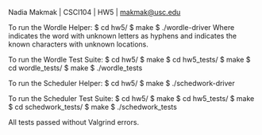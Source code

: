 Nadia Makmak | CSCI104 | HW5 | makmak@usc.edu

To run the Wordle Helper:
$ cd hw5/
$ make
$ ./wordle-driver <fixed> <floating>
Where <fixed> indicates the word with unknown letters as hyphens and <floating> indicates the known characters with unknown locations.

To run the Wordle Test Suite:
$ cd hw5/
$ make
$ cd hw5_tests/
$ make
$ cd wordle_tests/
$ make
$ ./wordle_tests

To run the Scheduler Helper:
$ cd hw5/
$ make
$ ./schedwork-driver

To run the Scheduler Test Suite:
$ cd hw5/
$ make
$ cd hw5_tests/
$ make
$ cd schedwork_tests/
$ make
$ ./schedwork_tests

All tests passed without Valgrind errors.